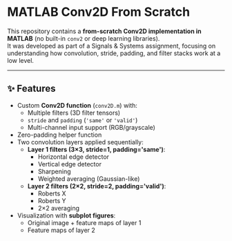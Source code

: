 # MATLAB Conv2D From Scratch

This repository contains a **from-scratch Conv2D implementation in MATLAB** (no built-in `conv2` or deep learning libraries).  
It was developed as part of a Signals & Systems assignment, focusing on understanding how convolution, stride, padding, and filter stacks work at a low level.

---

## ✨ Features
- Custom **Conv2D function** (`conv2D.m`) with:
  - Multiple filters (3D filter tensors)
  - `stride` and `padding` (`'same'` or `'valid'`)
  - Multi-channel input support (RGB/grayscale)
- Zero-padding helper function
- Two convolution layers applied sequentially:
  - **Layer 1 filters (3×3, stride=1, padding='same')**:
    - Horizontal edge detector
    - Vertical edge detector
    - Sharpening
    - Weighted averaging (Gaussian-like)
  - **Layer 2 filters (2×2, stride=2, padding='valid')**:
    - Roberts X
    - Roberts Y
    - 2×2 averaging
- Visualization with **subplot figures**:
  - Original image + feature maps of layer 1
  - Feature maps of layer 2


